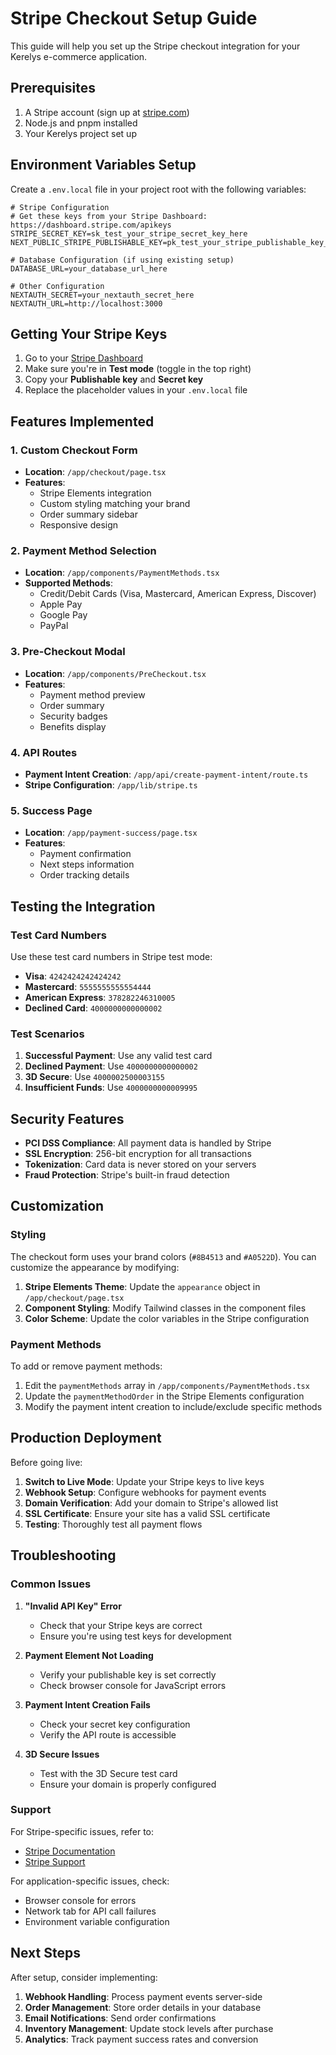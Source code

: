 # Stripe Checkout Setup Guide

This guide will help you set up the Stripe checkout integration for your Kerelys e-commerce application.

## Prerequisites

1. A Stripe account (sign up at [stripe.com](https://stripe.com))
2. Node.js and pnpm installed
3. Your Kerelys project set up

## Environment Variables Setup

Create a `.env.local` file in your project root with the following variables:

```env
# Stripe Configuration
# Get these keys from your Stripe Dashboard: https://dashboard.stripe.com/apikeys
STRIPE_SECRET_KEY=sk_test_your_stripe_secret_key_here
NEXT_PUBLIC_STRIPE_PUBLISHABLE_KEY=pk_test_your_stripe_publishable_key_here

# Database Configuration (if using existing setup)
DATABASE_URL=your_database_url_here

# Other Configuration
NEXTAUTH_SECRET=your_nextauth_secret_here
NEXTAUTH_URL=http://localhost:3000
```

## Getting Your Stripe Keys

1. Go to your [Stripe Dashboard](https://dashboard.stripe.com/apikeys)
2. Make sure you're in **Test mode** (toggle in the top right)
3. Copy your **Publishable key** and **Secret key**
4. Replace the placeholder values in your `.env.local` file

## Features Implemented

### 1. Custom Checkout Form
- **Location**: `/app/checkout/page.tsx`
- **Features**:
  - Stripe Elements integration
  - Custom styling matching your brand
  - Order summary sidebar
  - Responsive design

### 2. Payment Method Selection
- **Location**: `/app/components/PaymentMethods.tsx`
- **Supported Methods**:
  - Credit/Debit Cards (Visa, Mastercard, American Express, Discover)
  - Apple Pay
  - Google Pay
  - PayPal

### 3. Pre-Checkout Modal
- **Location**: `/app/components/PreCheckout.tsx`
- **Features**:
  - Payment method preview
  - Order summary
  - Security badges
  - Benefits display

### 4. API Routes
- **Payment Intent Creation**: `/app/api/create-payment-intent/route.ts`
- **Stripe Configuration**: `/app/lib/stripe.ts`

### 5. Success Page
- **Location**: `/app/payment-success/page.tsx`
- **Features**:
  - Payment confirmation
  - Next steps information
  - Order tracking details

## Testing the Integration

### Test Card Numbers
Use these test card numbers in Stripe test mode:

- **Visa**: `4242424242424242`
- **Mastercard**: `5555555555554444`
- **American Express**: `378282246310005`
- **Declined Card**: `4000000000000002`

### Test Scenarios
1. **Successful Payment**: Use any valid test card
2. **Declined Payment**: Use `4000000000000002`
3. **3D Secure**: Use `4000002500003155`
4. **Insufficient Funds**: Use `4000000000009995`

## Security Features

- **PCI DSS Compliance**: All payment data is handled by Stripe
- **SSL Encryption**: 256-bit encryption for all transactions
- **Tokenization**: Card data is never stored on your servers
- **Fraud Protection**: Stripe's built-in fraud detection

## Customization

### Styling
The checkout form uses your brand colors (`#8B4513` and `#A0522D`). You can customize the appearance by modifying:

1. **Stripe Elements Theme**: Update the `appearance` object in `/app/checkout/page.tsx`
2. **Component Styling**: Modify Tailwind classes in the component files
3. **Color Scheme**: Update the color variables in the Stripe configuration

### Payment Methods
To add or remove payment methods:

1. Edit the `paymentMethods` array in `/app/components/PaymentMethods.tsx`
2. Update the `paymentMethodOrder` in the Stripe Elements configuration
3. Modify the payment intent creation to include/exclude specific methods

## Production Deployment

Before going live:

1. **Switch to Live Mode**: Update your Stripe keys to live keys
2. **Webhook Setup**: Configure webhooks for payment events
3. **Domain Verification**: Add your domain to Stripe's allowed list
4. **SSL Certificate**: Ensure your site has a valid SSL certificate
5. **Testing**: Thoroughly test all payment flows

## Troubleshooting

### Common Issues

1. **"Invalid API Key" Error**
   - Check that your Stripe keys are correct
   - Ensure you're using test keys for development

2. **Payment Element Not Loading**
   - Verify your publishable key is set correctly
   - Check browser console for JavaScript errors

3. **Payment Intent Creation Fails**
   - Check your secret key configuration
   - Verify the API route is accessible

4. **3D Secure Issues**
   - Test with the 3D Secure test card
   - Ensure your domain is properly configured

### Support

For Stripe-specific issues, refer to:
- [Stripe Documentation](https://stripe.com/docs)
- [Stripe Support](https://support.stripe.com)

For application-specific issues, check:
- Browser console for errors
- Network tab for API call failures
- Environment variable configuration

## Next Steps

After setup, consider implementing:

1. **Webhook Handling**: Process payment events server-side
2. **Order Management**: Store order details in your database
3. **Email Notifications**: Send order confirmations
4. **Inventory Management**: Update stock levels after purchase
5. **Analytics**: Track payment success rates and conversion 